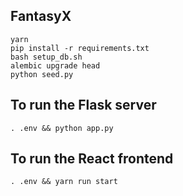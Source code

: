 ## FantasyX

```
yarn
pip install -r requirements.txt
bash setup_db.sh
alembic upgrade head
python seed.py
```

## To run the Flask server
```
. .env && python app.py

```
    
## To run the React frontend
```
. .env && yarn run start

```
